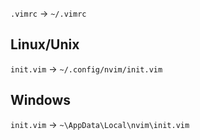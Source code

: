 `.vimrc` -> `~/.vimrc`<br>

## Linux/Unix
`init.vim` -> `~/.config/nvim/init.vim`

## Windows
`init.vim` -> `~\AppData\Local\nvim\init.vim`
